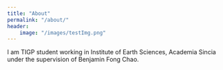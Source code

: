 ```yaml
---
title: "About"
permalink: "/about/"
header:
    image: "/images/testImg.png"
---
```

I am TIGP student working in Institute of Earth Sciences, Academia Sincia under the supervision of Benjamin Fong Chao.